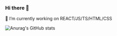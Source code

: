 ### Hi there 👋

🔭 I’m currently working on
REACT/JS/TS/HTML/CSS


![Anurag's GitHub stats](https://github-readme-stats.vercel.app/api?username=anthonyruv&show_icons=true&theme=radical&custom_title=Anthony's%Stats)

